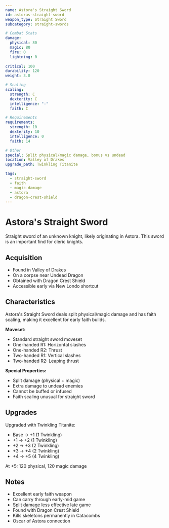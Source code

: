 ```yaml
---
name: Astora's Straight Sword
id: astoras-straight-sword
weapon_type: Straight Sword
subcategory: straight-swords

# Combat Stats
damage:
  physical: 80
  magic: 80
  fire: 0
  lightning: 0
  
critical: 100
durability: 120
weight: 3.0

# Scaling
scaling:
  strength: C
  dexterity: C
  intelligence: "-"
  faith: C

# Requirements
requirements:
  strength: 10
  dexterity: 10
  intelligence: 0
  faith: 14

# Other
special: Split physical/magic damage, bonus vs undead
location: Valley of Drakes
upgrade_path: Twinkling Titanite

tags:
  - straight-sword
  - faith
  - magic-damage
  - astora
  - dragon-crest-shield
---
```


# Astora's Straight Sword

Straight sword of an unknown knight, likely originating in Astora. This sword is an important find for cleric knights.

## Acquisition
- Found in Valley of Drakes
- On a corpse near Undead Dragon
- Obtained with Dragon Crest Shield
- Accessible early via New Londo shortcut

## Characteristics
Astora's Straight Sword deals split physical/magic damage and has faith scaling, making it excellent for early faith builds.

**Moveset:**
- Standard straight sword moveset
- One-handed R1: Horizontal slashes
- One-handed R2: Thrust
- Two-handed R1: Vertical slashes
- Two-handed R2: Leaping thrust

**Special Properties:**
- Split damage (physical + magic)
- Extra damage to undead enemies
- Cannot be buffed or infused
- Faith scaling unusual for straight sword

## Upgrades
Upgraded with Twinkling Titanite:
- Base → +1 (1 Twinkling)
- +1 → +2 (1 Twinkling)
- +2 → +3 (2 Twinkling)
- +3 → +4 (2 Twinkling)
- +4 → +5 (4 Twinkling)

At +5: 120 physical, 120 magic damage

## Notes
- Excellent early faith weapon
- Can carry through early-mid game
- Split damage less effective late game
- Found with Dragon Crest Shield
- Kills skeletons permanently in Catacombs
- Oscar of Astora connection